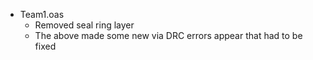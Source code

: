 * Team1.oas
  * Removed seal ring layer
  * The above made some new via DRC errors appear that had to be fixed


